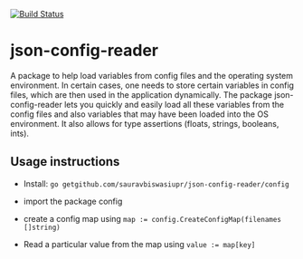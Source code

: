 [![Build Status](https://travis-ci.org/sauravbiswasiupr/json-config-reader.svg?branch=master)](https://travis-ci.org/sauravbiswasiupr/json-config-reader)

json-config-reader
==================

A package to help load variables from config files and the operating system
environment. In certain cases, one needs to store certain variables in config
files, which are then used in the application dynamically. The package json-config-reader
lets you quickly and easily load all these variables from the config files
and also variables that may have been loaded into the OS environment. It also
allows for type assertions (floats, strings, booleans, ints).

Usage instructions
------------------

* Install: `go getgithub.com/sauravbiswasiupr/json-config-reader/config`

* import the package config

* create a config map using `map := config.CreateConfigMap(filenames []string)`

* Read a particular value from the map using `value := map[key]`
